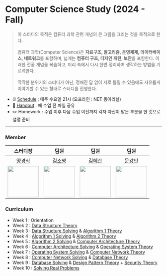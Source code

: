 # Computer Science Study (2024 - Fall)
> 이 스터디의 목적은 컴퓨터 과학 관련 개념의 큰 그림을 그리는 것을 목적으로 한다. <br><br>
컴퓨터 과학(Computer Science)은 **자료구조, 알고리즘, 운영체제, 데이터베이스, 네트워크**를 포함하며, 넓게는 **컴퓨터 구조, 디자인 패턴, 보안**을 포함한다.
이러한 전공 개념을 복습하고, 머리 속에서 다시 한번 정리하며 생각하는 방법을 기르려한다.   <br><br>
딱딱한 분위기의 스터디가 아닌, 정해진 답 없이 서로 틀릴 수 있음에도 자유롭게 이야기할 수 있는 형태로 스터디를 진행한다.

- ⏰ [Schedule](#curriculum) : 매주 수요일 21시 (오프라인 : NET 동아리실)
- 📑 [Handout](./Lecture_Notes/) : 매 수업 전 파일 공유
- ✏️ Homework : 수업 이후 다음 수업 이전까지 각자 자신이 맡은 부분을 한 컷으로 설명 준비
---

### Member
| 스터디장 | 팀원 | 팀원 | 팀원 |
| :---: | :---: | :---: | :---: |
| [양경식](https://github.com/gaeng02)| [김소명](https://github.com/somyonn) | [김혜란](https://github.com/hyeran1216) | [문강민](https://github.com/kkkmin1005) |
| <img src = "https://avatars.githubusercontent.com/gaeng02" width = "100"> | <img src = "https://avatars.githubusercontent.com/somyonn" width = "100"> | <img src = "https://avatars.githubusercontent.com/hyeran1216" width = "100"> | <img src = "https://avatars.githubusercontent.com/kkkmin1005" width = "100">

### Curriculum
- Week 1 : Orientation
- Week 2 : [Data Structure Theory](./Lecture_Notes/Data_Structure_Theory.pdf)
- Week 3 : [Data Structure Solving](./Lecture_Notes/Data_Structure_Solving.pdf) & [Algorithm 1 Theory](./Lecture_Notes/Algorithm_1_Theory.pdf)
- Week 4 : [Algorithm 1 Solving](./Lecture_Notes/Algorithm_1_Solving.pdf) & [Algorithm 2 Theory](./Lecture_Notes/Algorithm_2_Theory.pdf)
- Week 5 : [Algorithm 2 Solving](./Lecture_Notes/Algorithm_Solving.pdf) & [Computer Architecture Theory](./Lecture_Notes/Computer_Architecture_Theory.pdf)
- Week 6 : [Computer Architecture Solving](./Lecture_Notes/Computer_Architecture_Solving.pdf) & [Operating System Theory](./Lecture_Notes/Operating_System_Theory.pdf)
- Week 7 : [Operating System Solving](./Lecture_Notes/Operating_System_Solving.pdf) & [Computer Network Theory](./Lecture_Notes/Computer_Network_Theory.pdf)
- Week 8 : [Computer Network Solving]() & [Database Theory]()
- Week 9 : [Database Solving]() & [Design Pattern Theory]() + [Security Theory]()
- Week 10 : [Solving Real Problems]()